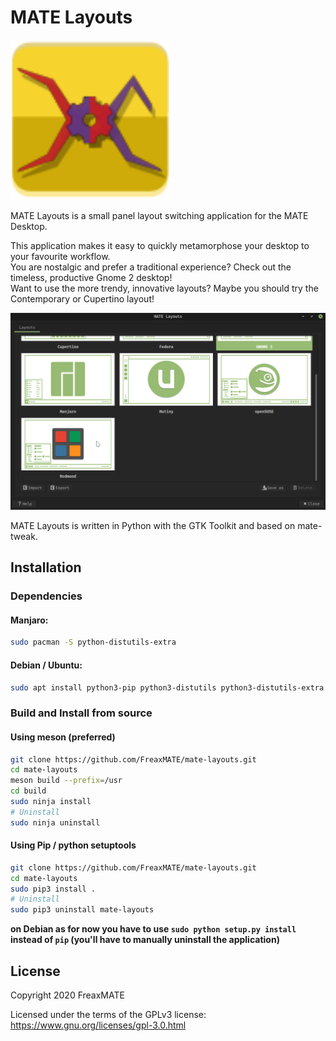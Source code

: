 # MATE Layouts

<img src="https://github.com/FreaxMATE/mate-layouts/blob/main/data/icons/hicolor/scalable/apps/org.github.FreaxMATE.mate-layouts.svg" alt="MATE Layouts Icon" width="256"/>
<!--- ![MATE Layouts Logo](https://github.com/FreaxMATE/mate-layouts/blob/main/data/org.github.FreaxMATE.mate-layouts.svg ==250x) -->

MATE Layouts is a small panel layout switching application for the MATE Desktop.

This application makes it easy to quickly metamorphose your desktop to your favourite workflow. \
You are nostalgic and prefer a traditional experience? Check out the timeless, productive Gnome 2 desktop! \
Want to use the more trendy, innovative layouts? Maybe you should try the Contemporary or Cupertino layout!

![MATE Layouts](https://github.com/FreaxMATE/mate-layouts/blob/main/data/screenshot.png "MATE Layouts")

MATE Layouts is written in Python with the GTK Toolkit and based on mate-tweak.

## Installation

### Dependencies

#### Manjaro:
```bash 
sudo pacman -S python-distutils-extra 
```

#### Debian / Ubuntu:
```bash 
sudo apt install python3-pip python3-distutils python3-distutils-extra python3-psutil python3-setproctitle python-gi-dev libnotify-dev dconf-cli
```


### Build and Install from source

#### Using meson (preferred)
```bash
git clone https://github.com/FreaxMATE/mate-layouts.git
cd mate-layouts
meson build --prefix=/usr
cd build
sudo ninja install
# Uninstall
sudo ninja uninstall
```

#### Using Pip / python setuptools
```bash
git clone https://github.com/FreaxMATE/mate-layouts.git
cd mate-layouts
sudo pip3 install .
# Uninstall
sudo pip3 uninstall mate-layouts
```

**on Debian as for now you have to use ```sudo python setup.py install``` instead of ```pip``` (you'll have to manually uninstall the application)**

## License

Copyright 2020 FreaxMATE

Licensed under the terms of the GPLv3 license: https://www.gnu.org/licenses/gpl-3.0.html
